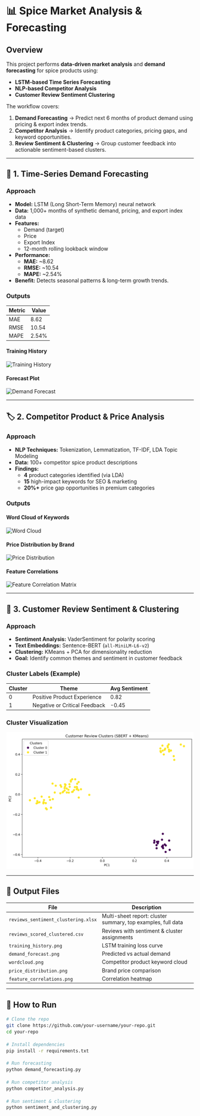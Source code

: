 # 📊 Spice Market Analysis & Forecasting

## Overview
This project performs **data-driven market analysis** and **demand forecasting** for spice products using:
- **LSTM-based Time Series Forecasting**
- **NLP-based Competitor Analysis**
- **Customer Review Sentiment Clustering**

The workflow covers:
1. **Demand Forecasting** → Predict next 6 months of product demand using pricing & export index trends.
2. **Competitor Analysis** → Identify product categories, pricing gaps, and keyword opportunities.
3. **Review Sentiment & Clustering** → Group customer feedback into actionable sentiment-based clusters.

---

## 🔮 1. Time-Series Demand Forecasting

### **Approach**
- **Model:** LSTM (Long Short-Term Memory) neural network
- **Data:** 1,000+ months of synthetic demand, pricing, and export index data
- **Features:** 
  - Demand (target)
  - Price
  - Export Index
  - 12-month rolling lookback window
- **Performance:**
  - **MAE:** ~8.62
  - **RMSE:** ~10.54
  - **MAPE:** ~2.54%
- **Benefit:** Detects seasonal patterns & long-term growth trends.

### **Outputs**
| Metric | Value |
|--------|-------|
| MAE    | 8.62  |
| RMSE   | 10.54 |
| MAPE   | 2.54% |

#### **Training History**
![Training History](data_competitor_analysis/training_history.png)

#### **Forecast Plot**
![Demand Forecast](data_competitor_analysis/demand_forecast.png)

---

## 🏷 2. Competitor Product & Price Analysis

### **Approach**
- **NLP Techniques:** Tokenization, Lemmatization, TF-IDF, LDA Topic Modeling
- **Data:** 100+ competitor spice product descriptions
- **Findings:**
  - **4** product categories identified (via LDA)
  - **15** high-impact keywords for SEO & marketing
  - **20%+** price gap opportunities in premium categories

### **Outputs**
#### **Word Cloud of Keywords**
![Word Cloud](data_competitor_analysis/wordcloud.png)

#### **Price Distribution by Brand**
![Price Distribution](data_competitor_analysis/price_distribution.png)

#### **Feature Correlations**
![Feature Correlation Matrix](data_competitor_analysis/feature_correlations.png)

---

## 💬 3. Customer Review Sentiment & Clustering

### **Approach**
- **Sentiment Analysis:** VaderSentiment for polarity scoring
- **Text Embeddings:** Sentence-BERT (`all-MiniLM-L6-v2`)
- **Clustering:** KMeans + PCA for dimensionality reduction
- **Goal:** Identify common themes and sentiment in customer feedback

### **Cluster Labels (Example)**
| Cluster | Theme                          | Avg Sentiment |
|---------|--------------------------------|---------------|
| 0       | Positive Product Experience    | 0.82          |
| 1       | Negative or Critical Feedback  | -0.45         |

### **Cluster Visualization**
![Review Clusters](data_competitor_analysis/review_clusters.png)

---

## 📂 Output Files

| File | Description |
|------|-------------|
| `reviews_sentiment_clustering.xlsx` | Multi-sheet report: cluster summary, top examples, full data |
| `reviews_scored_clustered.csv` | Reviews with sentiment & cluster assignments |
| `training_history.png` | LSTM training loss curve |
| `demand_forecast.png` | Predicted vs actual demand |
| `wordcloud.png` | Competitor product keyword cloud |
| `price_distribution.png` | Brand price comparison |
| `feature_correlations.png` | Correlation heatmap |

---

## 🚀 How to Run

```bash
# Clone the repo
git clone https://github.com/your-username/your-repo.git
cd your-repo

# Install dependencies
pip install -r requirements.txt

# Run forecasting
python demand_forecasting.py

# Run competitor analysis
python competitor_analysis.py

# Run sentiment & clustering
python sentiment_and_clustering.py

